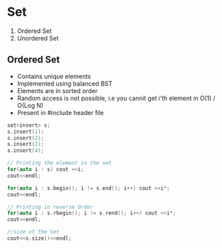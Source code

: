 # Set
1. Ordered Set
2. Unordered Set

## Ordered Set

- Contains unique elements
- Implemented using balanced BST
- Elements are in sorted order
- Random access is not possible, i.e you cannit get i'th element in O(1) / O(Log N)
- Present in #include<set> header file

```c++
set<insert> s;
s.insert(1);
s.insert(2);
s.insert(2);
s.insert(4);

// Printing the element in the set
for(auto i : s) cout <<i;
cout<<endl;

for(auto i : s.begin(); i != s.end(); i++) cout <<i*;
cout<<endl;

// Printing in reverse Order
for(auto i : s.rbegin(); i != s.rend(); i++) cout <<i*;
cout<<endl;

//size of the Set
cout<<s.size()<<endl;
``` 